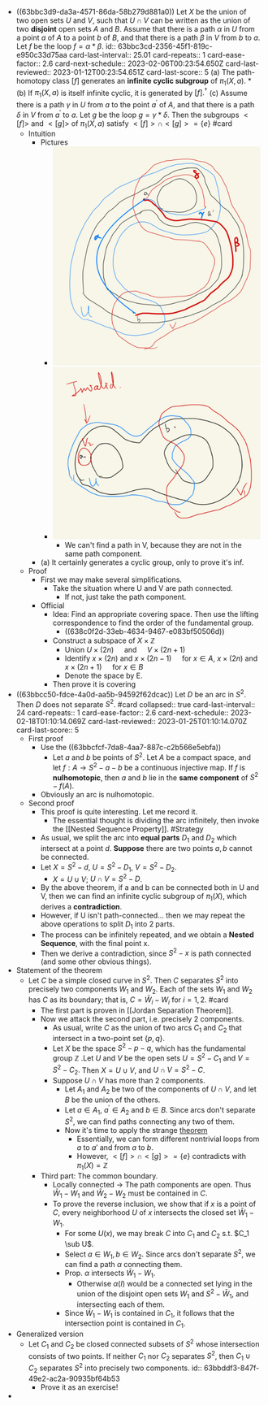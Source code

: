 - ((63bbc3d9-da3a-4571-86da-58b279d881a0)) Let $X$ be the union of two open sets $U$ and $V$, such that $U \cap V$ can be written as the union of two **disjoint** open sets $A$ and $B$. Assume that there is a path $\alpha$ in $U$ from a point $a$ of $A$ to a point $b$ of $B$, and that there is a path $\beta$ in $V$ from $b$ to $a$. Let $f$ be the loop $f=\alpha * \beta$.
  id:: 63bbc3cd-2356-45f1-819c-e950c33d75aa
  card-last-interval:: 25.01
  card-repeats:: 1
  card-ease-factor:: 2.6
  card-next-schedule:: 2023-02-06T00:23:54.650Z
  card-last-reviewed:: 2023-01-12T00:23:54.651Z
  card-last-score:: 5
  (a) The path-homotopy class $[f]$ generates an **infinite cyclic subgroup** of $\pi_1(X, a)$.
  *(b) If $\pi_1(X, a)$ is itself infinite cyclic, it is generated by $[f] .^{\dagger}$
  (c) Assume there is a path $\gamma$ in $U$ from $a$ to the point $a^{\prime}$ of $A$, and that there is a path $\delta$ in $V$ from $a^{\prime}$ to $a$. Let $g$ be the loop $g=\gamma * \delta$. Then the subgroups $<[f]>$ and $<[g]>$ of $\pi_1(X, a)$ satisfy $<[f]> \cap <[g]> = \{e\}$ #card
	- Intuition
		- Pictures
			- ![Image.png](../assets/Image_1673250628165_0.png)
			- ![Image.png](../assets/Image_1673249928590_0.png)
				- We can't find a path in V, because they are not in the same path component.
		- (a) It certainly generates a cyclic group, only to prove it's inf.
	- Proof
		- First we may make several simplifications.
			- Take the situation where U and V are path connected.
				- If not, just take the path component.
		- Official
			- Idea: Find an appropriate covering space. Then use the lifting correspondence to find the order of the fundamental group.
				- ((638c0f2d-33eb-4634-9467-e083bf50506d))
			- Construct a subspace of $X\times \mathbb Z$
				- Union $U \times(2 n) \quad$ and $\quad V \times(2 n+1)$
				- Identify $x \times(2 n)$ and $x \times(2 n-1) \quad$ for $x \in A$, $x \times(2 n)$ and $x \times(2 n+1) \quad$ for $x \in B$
				- Denote the space by E.
			- Then prove it is covering
- ((63bbcc50-fdce-4a0d-aa5b-94592f62dcac)) Let $D$ be an arc in $S^2$. Then $D$ does not separate $S^2$. #card
  collapsed:: true
  card-last-interval:: 24
  card-repeats:: 1
  card-ease-factor:: 2.6
  card-next-schedule:: 2023-02-18T01:10:14.069Z
  card-last-reviewed:: 2023-01-25T01:10:14.070Z
  card-last-score:: 5
	- First proof
		- Use the ((63bbcfcf-7da8-4aa7-887c-c2b566e5ebfa))
			- Let $a$ and $b$ be points of $S^2$. Let $A$ be a compact space, and let $f: A \rightarrow S^2-a-b$ be a continuous injective map. If $f$ is **nulhomotopic**, then $a$ and $b$ lie in the **same component** of $S^2-f(A)$.
		- Obviously an arc is nulhomotopic.
	- Second proof
		- This proof is quite interesting. Let me record it.
			- The essential thought is dividing the arc infinitely, then invoke the [[Nested Sequence Property]]. #Strategy
		- As usual, we split the arc into **equal parts** $D_1$ and $D_2$ which intersect at a point $d$. **Suppose** there are two points $a,b$ cannot be connected.
		- Let $X=S^2-d$, $U=S^2-D_1$, $V=S^2-D_2$.
			- $X=U\cup V$; $U\cap V=S^2-D$.
		- By the above theorem, if a and b can be connected both in U and V, then we can find an infinite cyclic subgroup of $\pi_1(X)$, which derives a **contradiction**.
		- However, if U isn't path-connected... then we may repeat the above operations to split $D_1$ into 2 parts.
		- The process can be infinitely repeated, and we obtain a **Nested Sequence**, with the final point x.
		- Then we derive a contradiction, since $S^2-x$ is path connected (and some other obvious things).
- Statement of the theorem
	- Let $C$ be a simple closed curve in $S^2$. Then $C$ separates $S^2$ into precisely two components $W_1$ and $W_2$. Each of the sets $W_1$ and $W_2$ has $C$ as its boundary; that is, $C=\bar{W}_i-W_i$ for $i=1,2$. #card
		- The first part is proven in [[Jordan Separation Theorem]].
		- Now we attack the second part, i.e. precisely 2 components.
			- As usual, write $C$ as the union of two arcs $C_1$ and $C_2$ that intersect in a two-point set $\{p, q\}$.
			- Let $X$ be the space $S^2-p-q$, which has the fundamental group $\mathbb Z$ .Let $U$ and $V$ be the open sets $U=S^2-C_1 \text { and } V=S^2-C_2.$ Then $X=U \cup V$, and $U \cap V=S^2-C$.
			- Suppose $U \cap V$ has more than 2 components.
				- Let $A_1$ and $A_2$ be two of the components of $U \cap V$, and let $B$ be the union of the others.
				- Let $a \in A_1$, $a^{\prime} \in A_2$ and $b \in B$. Since arcs don't separate $S^2$, we can find paths connecting any two of them.
				- Now it's time to apply the strange [theorem](((63bbc3cd-2356-45f1-819c-e950c33d75aa)))
					- Essentially, we can form different nontrivial loops from $a$ to $a'$ and from $a$ to $b$.
					- However, $<[f]> \cap <[g]> = \{e\}$ contradicts with $\pi_1(X)=\mathbb Z$
		- Third part: The common boundary.
			- Locally connected -> The path components are open. Thus $\bar{W}_1-W_1$ and $\bar{W}_2-W_2$ must be contained in $C$.
			- To prove the reverse inclusion, we show that if $x$ is a point of $C$, every neighborhood $U$ of $x$ intersects the closed set $\bar{W}_1-W_1$.
				- For some $U(x)$, we may break $C$ into $C_1$ and $C_2$ s.t. $C_1 \sub U$.
				- Select $a\in W_1, b\in W_2$. Since arcs don't separate $S^2$, we can find a path $\alpha$ connecting them.
				- Prop. $\alpha$ intersects $\bar W_1 - W_1$.
					- Otherwise $\alpha(I)$ would be a connected set lying in the union of the disjoint open sets $W_1$ and $S^2-\bar{W}_1$, and intersecting each of them.
				- Since $\bar W_1 - W_1$ is contained in $C_1$, it follows that the intersection point is contained in $C_1$.
- Generalized version
	- Let $C_1$ and $C_2$ be closed connected subsets of $S^2$ whose intersection consists of two points. If neither $C_1$ nor $C_2$ separates $S^2$, then $C_1 \cup C_2$ separates $S^2$ into precisely two components.
	  id:: 63bbddf3-847f-49e2-ac2a-90935bf64b53
		- Prove it as an exercise!
-